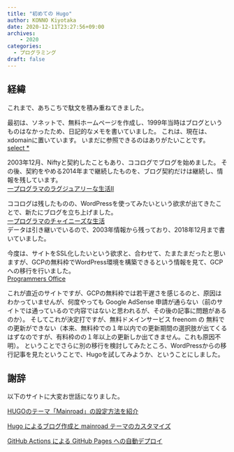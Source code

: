 ```yaml
---
title: "初めての Hugo"
author: KONNO Kiyotaka
date: 2020-12-11T23:27:56+09:00
archives:
    - 2020
categories:
  - プログラミング
draft: false
---
```

## 経緯
これまで、あちこちで駄文を積み重ねてきました。

最初は、ソネットで、無料ホームページを作成し、1999年当時はブログというものはなかったため、日記的なメモを書いていました。
これは、現在は、xdomainに置いています。
いまだに参照できるのはありがたいことです。  
[select *](http://jqinglong.html.xdomain.jp/konnokiyotaka/)  

2003年12月、Niftyと契約したこともあり、ココログでブログを始めました。
その後、契約をやめる2014年まで継続したものを、ブログ契約だけは継続し、情報を残しています。  
[一プログラマのラグジュアリーな生活Ⅱ](http://pgblog-japan.cocolog-nifty.com/blog/2003/12/index.html)  

ココログは残したものの、WordPressを使ってみたいという欲求が出てきたことで、新たにブログを立ち上げました。  
[一プログラマのチャイニーズな生活](http://jqinglong.wp.xdomain.jp/)  
データは引き継いでいるので、2003年情報から残っており、2018年12月まで書いていました。

今度は、サイトをSSL化したいという欲求と、合わせて、たまたまだったと思いますが、GCPの無料枠でWordPress環境を構築できるという情報を見て、GCPへの移行を行いました。  
[Programmers Office](https://www.programmers-office.ml/)

これが直近のサイトですが、GCPの無料枠では若干遅さを感じるのと、原因はわかっていませんが、何度やっても Google
 AdSense 申請が通らない（前のサイトでは通っているので内容ではないと思われるが、その後の記事に問題があるのか）。
 そしてこれが決定打ですが、無料ドメインサービス freenom の 無料での更新ができない（本来、無料枠での１年以内での更新期間の選択肢が出てくるはずなのですが、有料枠のの１年以上の更新しか出てきません。これも原因不明）。
ということでさらに別の移行を検討してみたところ、WordPressからの移行記事を見たということで、Hugoを試してみようか、ということにしました。

## 謝辞
以下のサイトに大変お世話になりました。

[HUGOのテーマ「Mainroad」の設定方法を紹介](https://itsys-tech.com/list/hugo/007/)

[Hugo によるブログ作成と mainroad テーマのカスタマイズ](https://terashim.com/posts/create-hugo-blog-and-customize-mainroad-theme/)

[GitHub Actions による GitHub Pages への自動デプロイ](https://qiita.com/peaceiris/items/d401f2e5724fdcb0759d)
